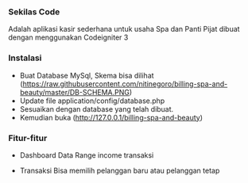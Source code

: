 ### Sekilas Code
Adalah aplikasi kasir sederhana untuk usaha Spa dan Panti Pijat dibuat dengan menggunakan Codeigniter 3
### Instalasi
- Buat Database MySql, Skema bisa dilihat (https://raw.githubusercontent.com/nitinegoro/billing-spa-and-beauty/master/DB-SCHEMA.PNG)
- Update file application/config/database.php 
- Sesuaikan dengan database yang telah dibuat.
- Kemudian buka (http://127.0.0.1/billing-spa-and-beauty)
### Fitur-fitur
- Dashboard Data
Range income transaksi

- Transaksi 
Bisa memilih pelanggan baru atau pelanggan tetap 
